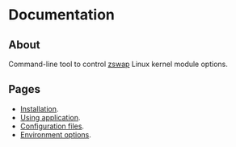 # Documentation

## About

Сommand-line tool to control [zswap](https://www.kernel.org/doc/html/latest/admin-guide/mm/zswap.html) Linux kernel module options.

## Pages

  * [Installation](installation.md).
  * [Using application](using-application.md).
  * [Configuration files](configuration-files.md).
  * [Environment options](environment-options.md).
